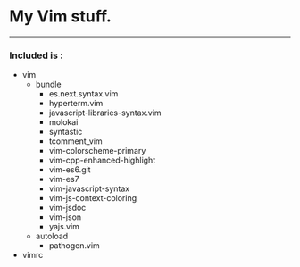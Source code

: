 # My Vim stuff.
---
### Included is :
- vim
  - bundle
    * es.next.syntax.vim
    * hyperterm.vim
    * javascript-libraries-syntax.vim
    * molokai
    * syntastic
    * tcomment_vim
    * vim-colorscheme-primary
    * vim-cpp-enhanced-highlight
    * vim-es6.git
    * vim-es7
    * vim-javascript-syntax
    * vim-js-context-coloring
    * vim-jsdoc
    * vim-json
    * yajs.vim
  - autoload
    * pathogen.vim
- vimrc
